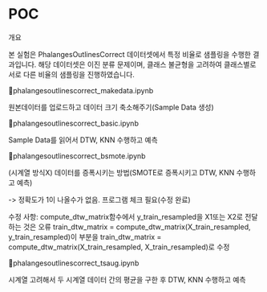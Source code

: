 # POC

개요

본 실험은 PhalangesOutlinesCorrect 데이터셋에서 특정 비율로 샘플링을 수행한 결과입니다. 해당 데이터셋은 이진 분류 문제이며, 클래스 불균형을 고려하여 클래스별로 서로 다른 비율의 샘플링을 진행하였습니다.

📁phalangesoutlinescorrect_makedata.ipynb

원본데이터를 업로드하고 데이터 크기 축소해주기(Sample Data 생성)


📁phalangesoutlinescorrect_basic.ipynb

Sample Data를 읽어서 DTW, KNN 수행하고 예측


📁phalangesoutlinescorrect_bsmote.ipynb

(시계열 방식X) 데이터를 증폭시키는 방법(SMOTE로 증폭시키고 DTW, KNN 수행하고 예측) 

-> 정확도가 1이 나올수가 없음. 프로그램 체크 필요(수정 완료)

수정 사항: compute_dtw_matrix함수에서 y_train_resampled을 X1또는 X2로 전달하는 것은 오류
train_dtw_matrix = compute_dtw_matrix(X_train_resampled, y_train_resampled)이 부분을 train_dtw_matrix = compute_dtw_matrix(X_train_resampled, X_train_resampled)로 수정


📁phalangesoutlinescorrect_tsaug.ipynb

시계열 고려해서 두 시계열 데이터 간의 평균을 구한 후 DTW, KNN 수행하고 예측
